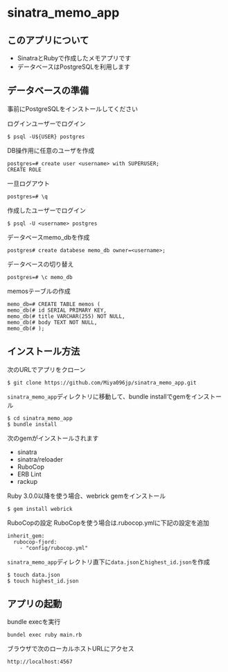 # sinatra_memo_app

## このアプリについて
- SinatraとRubyで作成したメモアプリです
- データベースはPostgreSQLを利用します

## データベースの準備
事前にPostgreSQLをインストールしてください

ログインユーザーでログイン
```
$ psql -U${USER} postgres
```

DB操作用に任意のユーザを作成
```
postgres=# create user <username> with SUPERUSER;
CREATE ROLE
```

一旦ログアウト
```
postgres=# \q
```

作成したユーザーでログイン
```
$ psql -U <username> postgres
```


データベースmemo_dbを作成

```
postgres# create databese memo_db owner=<username>;
```

データベースの切り替え
```
postgres=# \c memo_db
```

memosテーブルの作成
```
memo_db=# CREATE TABLE memos (
memo_db(# id SERIAL PRIMARY KEY,
memo_db(# title VARCHAR(255) NOT NULL,
memo_db(# body TEXT NOT NULL,
memo_db(# );
```




## インストール方法
次のURLでアプリをクローン
```
$ git clone https://github.com/Miya096jp/sinatra_memo_app.git
```

`sinatra_memo_app`ディレクトリに移動して、bundle installでgemをインストール
```
$ cd sinatra_memo_app
$ bundle install
```
次のgemがインストールされます
- sinatra
- sinatra/reloader
- RuboCop
- ERB Lint
- rackup

Ruby 3.0.0以降を使う場合、webrick gemをインストール
```
$ gem install webrick
```

RuboCopの設定
RuboCopを使う場合は.rubocop.ymlに下記の設定を追加
```
inherit_gem:
  rubocop-fjord:
    - "config/rubocop.yml"
```

`sinatra_memo_app`ディレクトリ直下に`data.json`と`highest_id.json`を作成
```
$ touch data.json
$ touch highest_id.json
```

## アプリの起動
bundle execを実行
```
bundel exec ruby main.rb
```

ブラウザで次のローカルホストURLにアクセス
```
http://localhost:4567
```







